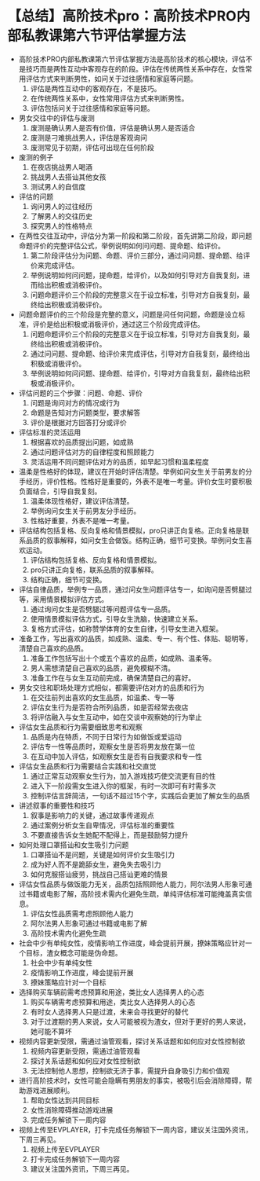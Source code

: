 # 【总结】高阶技术pro：高阶技术PRO内部私教课第六节评估掌握方法

-   高阶技术PRO内部私教课第六节评估掌握方法是高阶技术的核心模块，评估不是技巧而是两性互动中客观存在的阶段。评估在传统两性关系中存在，女性常用评估方式来判断男性，如问关于过往感情和家庭等问题。
    1.  评估是两性互动中的客观存在，不是技巧。
    2.  在传统两性关系中，女性常用评估方式来判断男性。
    3.  评估包括问关于过往感情和家庭等问题。
-   男女交往中的评估与废测
    1.  废测是确认男人是否有价值，评估是确认男人是否适合
    2.  废测是刁难挑战男人，评估是客观询问
    3.  废测常见于初期，评估可出现在任何阶段
-   废测的例子
    1.  在夜店挑战男人喝酒
    2.  挑战男人去搭讪其他女孩
    3.  测试男人的自信度
-   评估的问题
    1.  询问男人的过往经历
    2.  了解男人的交往历史
    3.  探究男人的性格特点
-   在两性交往互动中，评估分为第一阶段和第二阶段，首先讲第二阶段，即问题命题评价的完整评估公式，举例说明如何问问题、提命题、给评价。
    1.  第二阶段评估分为问题、命题、评价三部分，通过问问题、提命题、给评价来完成评估。
    2.  举例说明如何问问题，提命题，给评价，以及如何引导对方自我复刻，进而给出积极或消极评价。
    3.  问题命题评价三个阶段的完整意义在于设立标准，引导对方自我复刻，最终给出积极或消极评价。
-   问题命题评价的三个阶段是完整的意义，问题是问任何问题，命题是设立标准，评价是给出积极或消极评价，通过这三个阶段完成评估。
    1.  问题命题评价三个阶段的完整意义在于设立标准，引导对方自我复刻，最终给出积极或消极评价。
    2.  通过问问题、提命题、给评价来完成评估，引导对方自我复刻，最终给出积极或消极评价。
    3.  举例说明如何问问题、提命题、给评价，引导对方自我复刻，最终给出积极或消极评价。
-   评估问题的三个步骤：问题、命题、评价
    1.  问题是询问对方的情况或行为
    2.  命题是告知对方问题类型，要求解答
    3.  评价是根据对方回答打分或评价
-   评估标准的灵活运用
    1.  根据喜欢的品质提出问题，如成熟
    2.  通过问题评估对方的自律程度和照顾能力
    3.  灵活运用不同问题评估对方的品质，如早起习惯和温柔程度
-   温柔是性格好的体现，建议在开始时评估清楚。举例如问女生关于前男友的分手经历，评价性格。性格好是重要的，外表不是唯一考量。评价女生时要积极负面结合，引导自我复刻。
    1.  温柔体现性格好，建议评估清楚。
    2.  举例询问女生关于前男友分手经历。
    3.  性格好重要，外表不是唯一考量。
-   评估结构包括复格、反向复格和情景模拟，pro只讲正向复格。正向复格是联系品质的叙事解释，如问女生会做饭。结构正确，细节可变换。举例问女生喜欢运动。
    1.  评估结构包括复格、反向复格和情景模拟。
    2.  pro只讲正向复格，联系品质的叙事解释。
    3.  结构正确，细节可变换。
-   评估自律品质，举例专一品质，通过问女生问题评估专一，如询问是否劈腿过等，采用情景模拟评估方式。
    1.  通过询问女生是否劈腿过等问题评估专一品质。
    2.  使用情景模拟评估方式，引导女生洗脑，快速建立关系。
    3.  复格方式评估，如称赞学体育的女生自律，引导女生进入框架。
-   准备工作，写出喜欢的品质，如成熟、温柔、专一、有个性、体贴、聪明等，清楚自己喜欢的品质。
    1.  准备工作包括写出十个或五个喜欢的品质，如成熟、温柔等。
    2.  男人需想清楚自己喜欢的品质，避免模糊不清。
    3.  准备工作在与女生互动前完成，确保清楚自己的喜好。
-   男女交往和职场处理方式相似，都需要评估对方的品质和行为
    1.  在交往前列出喜欢的女生品质，如温柔、专一等
    2.  评估女生行为是否符合所列品质，如是否经常去夜店
    3.  将评估融入与女生互动中，如在交谈中观察她的行为举止
-   评估女生品质和行为需要细致思考和观察
    1.  品质是内在特质，不同于日常行为如做饭或爱运动
    2.  评估专一性等品质时，观察女生是否将男友放在第一位
    3.  在互动中加入评估，如观察女生是否有自我要求和专一性
-   评估女生品质和行为需要结合实践和社交直觉
    1.  通过正常互动观察女生行为，加入游戏技巧使交流更有目的性
    2.  进入下一阶段需女生进入你的框架，有时一次即可有时需多次
    3.  控制评估言辞简洁，一句话不超过15个字，实践后会更加了解女生的品质
-   讲述叙事的重要性和技巧
    1.  叙事是影响力的关键，通过故事传递观点
    2.  通过案例分析女生自卑情况，评估标准的重要性
    3.  不要直接告诉女生她配不配得上，而是鼓励努力提升
-   如何处理口罩搭讪和女生吸引力问题
    1.  口罩搭讪不是问题，关键是如何评价女生吸引力
    2.  成为好人而不是跪舔女生，避免失去吸引力
    3.  如何克服搭讪疲劳，挑战自己搭讪更难的情景
-   评估女性品质与做饭能力无关，品质包括照顾他人能力，阿尔法男人形象可通过书籍或电影了解，高阶技术需内化避免生疏，单纯评估标准可能掩盖真实信息。
    1.  评估女性品质需考虑照顾他人能力
    2.  阿尔法男人形象可通过书籍或电影了解
    3.  高阶技术需内化避免生疏
-   社会中少有单纯女性，疫情影响工作进度，峰会提前开展，撩妹策略应针对一个目标，渣女概念可能是伪命题。
    1.  社会中少有单纯女性
    2.  疫情影响工作进度，峰会提前开展
    3.  撩妹策略应针对一个目标
-   选择购买车辆前需考虑预算和用途，类比女人选择男人的心态
    1.  购买车辆需考虑预算和用途，类比女人选择男人的心态
    2.  有时女人选择男人只是过渡，未来会寻找更好的替代
    3.  对于过渡期的男人来说，女人可能被视为渣女，但对于更好的男人来说，她可能不算坏
-   视频内容更新受限，需通过油管观看，探讨关系话题和如何应对女性控制欲
    1.  视频内容更新受限，需通过油管观看
    2.  探讨关系话题和如何应对女性控制欲
    3.  无法控制他人思想，控制欲无济于事，需提升自身吸引力和价值观
-   进行高阶技术时，女性可能会隐瞒有男朋友的事实，被吸引后会消除障碍，帮助游戏进展顺利。
    1.  帮助女性达到共同目标
    2.  女性消除障碍推动游戏进展
    3.  完成任务解锁下一周内容
-   视频上传至EVPLAYER，打卡完成任务解锁下一周内容，建议关注国外资讯，下周三再见。
    1.  视频上传至EVPLAYER
    2.  打卡完成任务解锁下一周内容
    3.  建议关注国外资讯，下周三再见。